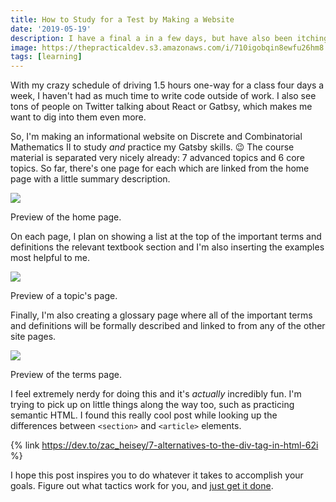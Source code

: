 ```yaml
---
title: How to Study for a Test by Making a Website
date: '2019-05-19'
description: I have a final a in a few days, but have also been itching to write code outside of work. So, I'm making a site to study for my final!
image: https://thepracticaldev.s3.amazonaws.com/i/710igobqin8ewfu26hm8.jpg
tags: [learning]
---
```


With my crazy schedule of driving 1.5 hours one-way for a class four days a week, I haven't had as much time to write code outside of work. I also see tons of people on Twitter talking about React or Gatbsy, which makes me want to dig into them even more.

So, I'm making an informational website on Discrete and Combinatorial Mathematics II to study _and_ practice my Gatsby skills. 😉 The course material is separated very nicely already: 7 advanced topics and 6 core topics. So far, there's one page for each which are linked from the home page with a little summary description.

![](https://thepracticaldev.s3.amazonaws.com/i/4az0rsudygy5gq04uy0q.png)

<figcaption>Preview of the home page.</figcaption>

On each page, I plan on showing a list at the top of the important terms and definitions the relevant textbook section and I'm also inserting the examples most helpful to me.

![](https://thepracticaldev.s3.amazonaws.com/i/yhov3ts4yi3ygi26xjd0.png)

<figcaption>Preview of a topic's page.</figcaption>

Finally, I'm also creating a glossary page where all of the important terms and definitions will be formally described and linked to from any of the other site pages.

![](https://thepracticaldev.s3.amazonaws.com/i/bkyxf8891q4t2wcsdm4h.png)

<figcaption>Preview of the terms page.</figcaption>

I feel extremely nerdy for doing this and it's _actually_ incredibly fun. I'm trying to pick up on little things along the way too, such as practicing semantic HTML. I found this really cool post while looking up the differences between `<section>` and `<article>` elements.

{% link https://dev.to/zac_heisey/7-alternatives-to-the-div-tag-in-html-62i %}

I hope this post inspires you to do whatever it takes to accomplish your goals. Figure out what tactics work for you, and [just get it done](https://dev.to/ashleemboyer/just-do-the-thing-10el).
